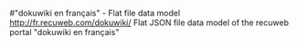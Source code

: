 #"dokuwiki en français" - Flat file data model
http://fr.recuweb.com/dokuwiki/
Flat JSON file data model of the recuweb portal "dokuwiki en français"
